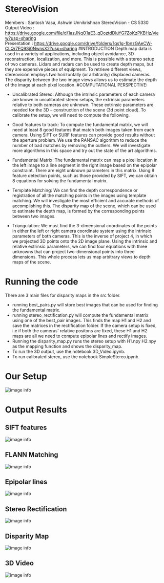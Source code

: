 # StereoVision
Members : Santosh Vasa, Ashwin Unnikrishnan
StereoVision - CS 5330 <br>
Output Video : https://drive.google.com/file/d/1azJNqO1aE3_qDoztdDluYG7ZoKzPKBHz/view?usp=sharing <br>
Presentation : https://drive.google.com/drive/folders/1qs1g-1bnzGAeCW-CLQr7FQ9Sj0NwnsX2?usp=sharing
#INTRODUCTION 
Depth map data is used in a variety of applications, including object avoidance, 3D reconstruction, localization, and more. 
This is possible with a stereo setup of two cameras. Lidars and radars can be used to create depth maps, but they are 
expensive pieces of equipment. To retrieve different views, stereovision employs two horizontally (or arbitrarily) displaced 
cameras. The disparity between the two image views allows us to estimate the depth of the image at each pixel location.
#COMPUTATIONAL PERSPECTIVE: 
- Uncalibrated Stereo: Although the intrinsic parameters of each camera are known in uncalibrated stereo setups, the 
extrinsic parameters relative to both cameras are unknown. These extrinsic parameters are needed for the 3D –
construction of the scene (3d point cloud). To calibrate the setup, we will need to compute the following.<br>

- Good features to track: To compute the fundamental matrix, we will need at least 8 good features that match both images 
taken from each camera. Using SIFT or SURF features can provide good results without the aperture problem. We use the 
RANSAC algorithm to reduce the number of bad matches by removing the outliers. We will investigate more algorithms 
in this space and try out the state of the art algorithms. <br>

- Fundamental Matrix: The fundamental matrix can map a pixel location in the left image to a line segment in the right 
image based on the epipolar constraint. There are eight unknown parameters in this matrix. Using 8 feature detection 
points, such as those provided by SIFT, we can obtain 8 equations for solving the fundamental matrix.<br>

- Template Matching: We can find the depth correspondence or registration of all the matching points in the images using 
template matching. We will investigate the most efficient and accurate methods of accomplishing this. The disparity map 
of the scene, which can be used to estimate the depth map, is formed by the corresponding points between two images.<br>

- Triangulation: We must find the 3-dimensional coordinates of the points in either the left or right camera coordinate 
system using the intrinsic parameters of both cameras. This is the inverse of project 4, in which we projected 3D points 
onto the 2D image plane. Using the intrinsic and relative extrinsic parameters, we can find four equations with three 
unknowns that can project two-dimensional points into three dimensions. This whole process lets us map arbitrary views 
to depth maps of the scene. <br>

# Running the code
There are 3 main files for disparity maps in the src folder. 
- running best_pairs.py will store 
best images that can be used for finding the fundamental matrix.
- running stereo_rectification.py will compute the fundamental 
matrix using one of the best_pair images. This finds the map
H1 and H2 and save the matrices in the rectification folder. 
If the camera setup is fixed, i.e if both the cameras' relative 
positons are fixed, these H1 and H2 maps are all we need to 
compute epipolar lines and rectify images.
- Running the disparity_map.py runs the stereo setup with H1.npy
H2.npy as the mapping function and shows the disparity_map.
- To run the 3D output, use the notebook 3D_Video.ipynb.
- To run calibrated stereo, use the notebook SimpleStereo.ipynb.
# Our Setup
![image info](./res/setup.jpeg)
# Output Results
## SIFT features
![image info](./res/SIFT.png)
## FLANN Matching
![image info](./res/FLANN.png)
## Epipolar lines
![image info](./res/Epipolar_lines.png)
## Stereo Rectification
![image info](./res/Stereo_rectification.png)
## Disparity Map
![image info](./res/disparity_output_gui.png)
## 3D Video
![image info](./res/3D_out.png)
 